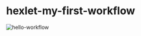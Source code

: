 # hexlet-my-first-workflow 
![hello-workflow](https://github.com/kssedenko/exlet-my-first-workflow/actions/workflows/hello-world.yml/badge.svg)
